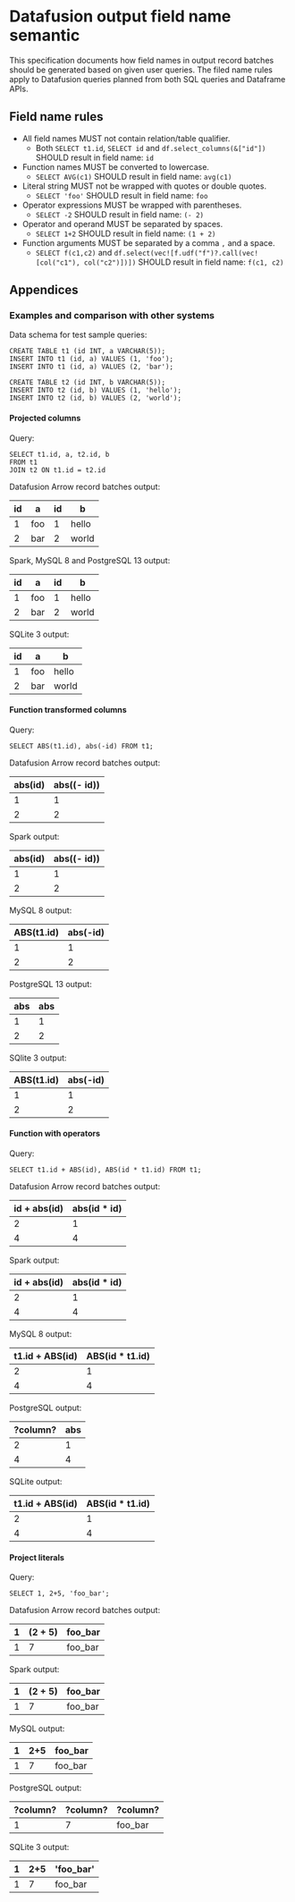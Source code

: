 <!---
  Licensed to the Apache Software Foundation (ASF) under one
  or more contributor license agreements.  See the NOTICE file
  distributed with this work for additional information
  regarding copyright ownership.  The ASF licenses this file
  to you under the Apache License, Version 2.0 (the
  "License"); you may not use this file except in compliance
  with the License.  You may obtain a copy of the License at

    http://www.apache.org/licenses/LICENSE-2.0

  Unless required by applicable law or agreed to in writing,
  software distributed under the License is distributed on an
  "AS IS" BASIS, WITHOUT WARRANTIES OR CONDITIONS OF ANY
  KIND, either express or implied.  See the License for the
  specific language governing permissions and limitations
  under the License.
-->

# Datafusion output field name semantic

This specification documents how field names in output record batches should be
generated based on given user queries. The filed name rules apply to
Datafusion queries planned from both SQL queries and Dataframe APIs.

##  Field name rules

* All field names MUST not contain relation/table qualifier.
  * Both `SELECT t1.id`, `SELECT id` and `df.select_columns(&["id"])` SHOULD result in field name: `id`
* Function names MUST be converted to lowercase.
  * `SELECT AVG(c1)` SHOULD result in field name: `avg(c1)`
* Literal string MUST not be wrapped with quotes or double quotes.
  * `SELECT 'foo'` SHOULD result in field name: `foo`
* Operator expressions MUST be wrapped with parentheses.
  * `SELECT -2` SHOULD result in field name: `(- 2)`
* Operator and operand MUST be separated by spaces.
  * `SELECT 1+2` SHOULD result in field name: `(1 + 2)`
* Function arguments MUST be separated by a comma `,` and a space.
  * `SELECT f(c1,c2)` and `df.select(vec![f.udf("f")?.call(vec![col("c1"), col("c2")])])`  SHOULD result in field name: `f(c1, c2)`

## Appendices

### Examples and comparison with other systems

Data schema for test sample queries:

```
CREATE TABLE t1 (id INT, a VARCHAR(5));
INSERT INTO t1 (id, a) VALUES (1, 'foo');
INSERT INTO t1 (id, a) VALUES (2, 'bar');

CREATE TABLE t2 (id INT, b VARCHAR(5));
INSERT INTO t2 (id, b) VALUES (1, 'hello');
INSERT INTO t2 (id, b) VALUES (2, 'world');
```

#### Projected columns

Query:

```
SELECT t1.id, a, t2.id, b
FROM t1
JOIN t2 ON t1.id = t2.id
```

Datafusion Arrow record batches output:

| id | a   | id | b     |
|----|-----|----|-------|
| 1  | foo | 1  | hello |
| 2  | bar | 2  | world |


Spark, MySQL 8 and PostgreSQL 13 output:

| id | a   | id | b     |
|----|-----|----|-------|
| 1  | foo | 1  | hello |
| 2  | bar | 2  | world |

SQLite 3 output:

| id | a   | b     |
|----|-----|-------|
| 1  | foo | hello |
| 2  | bar | world |


#### Function transformed columns

Query:

```
SELECT ABS(t1.id), abs(-id) FROM t1;
```

Datafusion Arrow record batches output:

| abs(id) | abs((- id)) |
|---------|-------------|
| 1       | 1           |
| 2       | 2           |


Spark output:

| abs(id) | abs((- id)) |
|---------|-------------|
| 1       | 1           |
| 2       | 2           |


MySQL 8 output:

| ABS(t1.id) | abs(-id) |
|------------|----------|
| 1          | 1        |
| 2          | 2        |

PostgreSQL 13 output:

| abs | abs |
|-----|-----|
| 1   | 1   |
| 2   | 2   |

SQlite 3 output:

| ABS(t1.id) | abs(-id) |
|------------|----------|
| 1          | 1        |
| 2          | 2        |


#### Function with operators

Query:

```
SELECT t1.id + ABS(id), ABS(id * t1.id) FROM t1;
```

Datafusion Arrow record batches output:

| id + abs(id) | abs(id * id) |
|--------------|--------------|
| 2            | 1            |
| 4            | 4            |


Spark output:

| id + abs(id) | abs(id * id) |
|--------------|--------------|
| 2            | 1            |
| 4            | 4            |

MySQL 8 output:

| t1.id + ABS(id) | ABS(id * t1.id) |
|-----------------|-----------------|
| 2               | 1               |
| 4               | 4               |

PostgreSQL output:

| ?column? | abs |
|----------|-----|
| 2        | 1   |
| 4        | 4   |

SQLite output:

| t1.id + ABS(id) | ABS(id * t1.id) |
|-----------------|-----------------|
| 2               | 1               |
| 4               | 4               |


#### Project literals

Query:

```
SELECT 1, 2+5, 'foo_bar';
```

Datafusion Arrow record batches output:

| 1 | (2 + 5) | foo_bar |
|---|---------|---------|
| 1 | 7       | foo_bar |


Spark output:

| 1 | (2 + 5) | foo_bar |
|---|---------|---------|
| 1 | 7       | foo_bar |

MySQL output:

| 1 | 2+5 | foo_bar |
|---|-----|---------|
| 1 | 7   | foo_bar |


PostgreSQL output:

| ?column? | ?column? | ?column? |
|----------|----------|----------|
| 1        | 7        | foo_bar  |


SQLite 3 output:

| 1 | 2+5 | 'foo_bar' |
|---|-----|-----------|
| 1 | 7   | foo_bar   |
